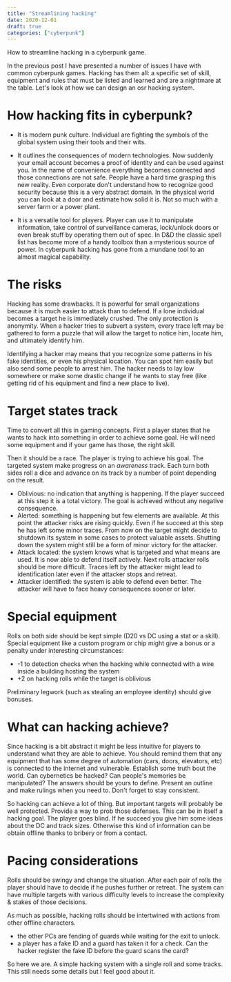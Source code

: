```yaml
---
title: "Streamlining hacking"
date: 2020-12-01
draft: true
categories: ["cyberpunk"]
---
```


How to streamline hacking in a cyberpunk game.

<!-- more -->

In the previous post I have presented a number of issues I have with common
cyberpunk games. Hacking has them all: a specific set of skill, equipment and
rules that must be listed and learned and are a nightmare at the table. Let's
look at how we can design an osr hacking system.

# How hacking fits in cyberpunk?

- It is modern punk culture. Individual are fighting the symbols of the global
  system using their tools and their wits.

- It outlines the consequences of modern technologies. Now suddenly your email
  account becomes a proof of identity and can be used against you. In the name
  of convenience everything becomes connected and those connections are not
  safe. People have a hard time grasping this new reality. Even corporate don't
  understand how to recognize good security because this is a very abstract
  domain. In the physical world you can look at a door and estimate how solid it
  is. Not so much with a server farm or a power plant.

- It is a versatile tool for players. Player can use it to manipulate
  information, take control of surveillance cameras, lock/unlock doors or even
  break stuff by operating them out of spec. In D&D the classic spell list has
  become more of a handy toolbox than a mysterious source of power. In cyberpunk
  hacking has gone from a mundane tool to an almost magical capability.

# The risks

Hacking has some drawbacks. It is powerful for small organizations because it is
much easier to attack than to defend. If a lone individual becomes a target he
is immediately crushed. The only protection is anonymity. When a hacker tries to
subvert a system, every trace left may be gathered to form a puzzle that will
allow the target to notice him, locate him, and ultimately identify him.

Identifying a hacker may means that you recognize some patterns in his fake
identities, or even his physical location. You can spot him easily but also send
some people to arrest him. The hacker needs to lay low somewhere or make some
drastic change if he wants to stay free (like getting rid of his equipment and
find a new place to live).

# Target states track

Time to convert all this in gaming concepts. First a player states that he
wants to hack into something in order to achieve some goal. He will need some
equipment and if your game has those, the right skill.

Then it should be a race. The player is trying to achieve his goal. The targeted
system make progress on an *awareness* track. Each turn both sides roll a dice
and advance on its track by a number of point depending on the result.

* Oblivious: no indication that anything is happening. If the player succeed at
  this step it is a total victory. The goal is achieved without any negative
  consequence.
* Alerted: something is happening but few elements are available. At this point
  the attacker risks are rising quickly. Even if he succeed at this step he has
  left some minor traces. From now on the target might decide to shutdown its
  system in some cases to protect valuable assets. Shutting down the system
  might still be a form of minor victory for the attacker.
* Attack located: the system knows what is targeted and what means are used. It
  is now able to defend itself actively. Next rolls attacker rolls should be
  more difficult. Traces left by the attacker might lead to identification later
  even if the attacker stops and retreat.
* Attacker identified: the system is able to defend even better. The attacker
  will have to face heavy consequences sooner or later.

# Special equipment

Rolls on both side should be kept simple (D20 vs DC using a stat or a skill).
Special equipment like a custom program or chip might give a bonus or a penalty
under interesting circumstances:
* -1 to detection checks when the hacking while connected with a wire inside a
  building hosting the system
* +2 on hacking rolls while the target is oblivious

Preliminary legwork (such as stealing an employee identity) should give bonuses.

# What can hacking achieve?

Since hacking is a bit abstract it might be less intuitive for players to
understand what they are able to achieve. You should remind them that any
equipment that has some degree of automation (cars, doors, elevators, etc) is
connected to the internet and vulnerable. Establish some truth bout the world.
Can cybernetics be hacked? Can people's memories be manipulated? The answers
should be yours to define. Present an outline and make rulings when you need to.
Don't forget to stay consistent.

So hacking can achieve a lot of thing. But important targets will probably be
well protected. Provide a way to prob those defenses. This can be in itself a
hacking goal. The player goes blind. If he succeed you give him some ideas about
the DC and track sizes. Otherwise this kind of information can be obtain offline
thanks to bribery or from a contact.

# Pacing considerations

Rolls should be swingy and change the situation. After each pair of rolls the
player should have to decide if he pushes further or retreat. The system can
have multiple targets with various difficulty levels to increase the complexity
& stakes of those decisions.

As much as possible, hacking rolls should be intertwined with actions from other
offline characters.
- the other PCs are fending of guards while waiting for the exit to unlock.
- a player has a fake ID and a guard has taken it for a check. Can the hacker
  register the fake ID before the guard scans the card?

So here we are. A simple hacking system with a single roll and some tracks. This
still needs some details but I feel good about it.